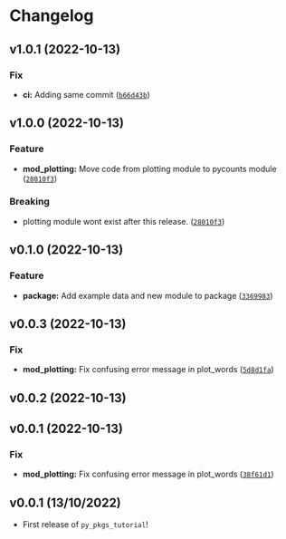 # Changelog

<!--next-version-placeholder-->

## v1.0.1 (2022-10-13)
### Fix
* **ci:** Adding same commit ([`b66d43b`](https://github.com/pandalearnstocode/py-pkgs-tutorial/commit/b66d43b898f0784681b746d09f5e80f6a34fad36))

## v1.0.0 (2022-10-13)
### Feature
* **mod_plotting:** Move code from plotting module                  to pycounts module ([`28010f3`](https://github.com/pandalearnstocode/py-pkgs-tutorial/commit/28010f3e131ed3f647d892f72e748731fba80b35))

### Breaking
* plotting module wont exist after this release.  ([`28010f3`](https://github.com/pandalearnstocode/py-pkgs-tutorial/commit/28010f3e131ed3f647d892f72e748731fba80b35))

## v0.1.0 (2022-10-13)
### Feature
* **package:** Add example data and new module to                  package ([`3369983`](https://github.com/pandalearnstocode/py-pkgs-tutorial/commit/3369983eb81ab0c7164add0c53591e4f00299e45))

## v0.0.3 (2022-10-13)
### Fix
* **mod_plotting:** Fix confusing error message in                  plot_words ([`5d8d1fa`](https://github.com/pandalearnstocode/py-pkgs-tutorial/commit/5d8d1fa15cb9a6438abfff1892054bfd1dafaadb))

## v0.0.2 (2022-10-13)


## v0.0.1 (2022-10-13)
### Fix
* **mod_plotting:** Fix confusing error message in                  plot_words ([`38f61d1`](https://github.com/pandalearnstocode/py-pkgs-tutorial/commit/38f61d1f8e4c7a2b38fb37d251f09e4e87ce979a))

## v0.0.1 (13/10/2022)

- First release of `py_pkgs_tutorial`!